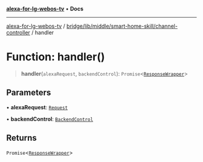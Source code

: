 [**alexa-for-lg-webos-tv**](../../../../../../README.md) • **Docs**

***

[alexa-for-lg-webos-tv](../../../../../../modules.md) / [bridge/lib/middle/smart-home-skill/channel-controller](../README.md) / handler

# Function: handler()

> **handler**(`alexaRequest`, `backendControl`): `Promise`\<[`ResponseWrapper`](../../../../../../common/smart-home-skill/response-wrapper/classes/ResponseWrapper.md)\>

## Parameters

• **alexaRequest**: [`Request`](../../../../../../common/smart-home-skill/request/classes/Request.md)

• **backendControl**: [`BackendControl`](../../../../backend/backend-control/classes/BackendControl.md)

## Returns

`Promise`\<[`ResponseWrapper`](../../../../../../common/smart-home-skill/response-wrapper/classes/ResponseWrapper.md)\>
